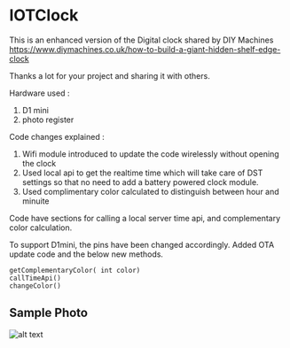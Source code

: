 # IOTClock


This is an enhanced version of the Digital clock shared by DIY Machines
https://www.diymachines.co.uk/how-to-build-a-giant-hidden-shelf-edge-clock

Thanks a lot for your project and sharing it with others.

Hardware used : 
1. D1 mini
2. photo register

Code changes explained : 

1. Wifi module introduced to update the code wirelessly without opening the clock
2. Used local api to get the realtime time which will take care of DST settings so that no need to add a battery powered clock module.
3. Used complimentary color calculated to distinguish between hour and minuite 


Code have sections for calling a local server time api, and complementary color calculation.

To support D1mini, the pins have been changed accordingly.
Added OTA update code and the below new methods.

    getComplementaryColor( int color)
    callTimeApi()
    changeColor()


## Sample Photo
![alt text](https://github.com/[username]/[reponame]/blob/[branch]/image.jpg?raw=true)
